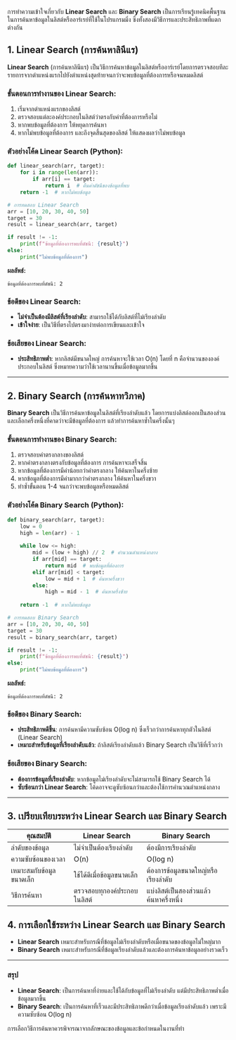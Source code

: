 การทำความเข้าใจเกี่ยวกับ **Linear Search** และ **Binary Search** เป็นการเรียนรู้เทคนิคพื้นฐานในการค้นหาข้อมูลในลิสต์หรืออาร์เรย์ที่ใช้ในโปรแกรมมิ่ง ซึ่งทั้งสองมีวิธีการและประสิทธิภาพที่แตกต่างกัน

## 1. **Linear Search (การค้นหาลินีแร)**
**Linear Search** (การค้นหาลินีแร) เป็นวิธีการค้นหาข้อมูลในลิสต์หรืออาร์เรย์โดยการตรวจสอบทีละรายการจากตำแหน่งแรกไปยังตำแหน่งสุดท้ายจนกว่าจะพบข้อมูลที่ต้องการหรือจนหมดลิสต์

### ขั้นตอนการทำงานของ Linear Search:
1. เริ่มจากตำแหน่งแรกของลิสต์
2. ตรวจสอบแต่ละองค์ประกอบในลิสต์ว่าตรงกับค่าที่ต้องการหรือไม่
3. หากพบข้อมูลที่ต้องการ ให้หยุดการค้นหา
4. หากไม่พบข้อมูลที่ต้องการ และถึงจุดสิ้นสุดของลิสต์ ให้แสดงผลว่าไม่พบข้อมูล

### ตัวอย่างโค้ด Linear Search (Python):
```python
def linear_search(arr, target):
    for i in range(len(arr)):
        if arr[i] == target:
            return i  # คืนค่าดัชนีของข้อมูลที่พบ
    return -1  # หากไม่พบข้อมูล

# การทดสอบ Linear Search
arr = [10, 20, 30, 40, 50]
target = 30
result = linear_search(arr, target)

if result != -1:
    print(f"ข้อมูลที่ต้องการพบที่ดัชนี: {result}")
else:
    print("ไม่พบข้อมูลที่ต้องการ")
```

**ผลลัพธ์:**
```
ข้อมูลที่ต้องการพบที่ดัชนี: 2
```

### ข้อดีของ Linear Search:
- **ไม่จำเป็นต้องมีลิสต์ที่เรียงลำดับ**: สามารถใช้ได้กับลิสต์ที่ไม่เรียงลำดับ
- **เข้าใจง่าย**: เป็นวิธีที่ตรงไปตรงมาง่ายต่อการเขียนและเข้าใจ

### ข้อเสียของ Linear Search:
- **ประสิทธิภาพต่ำ**: หากลิสต์มีขนาดใหญ่ การค้นหาจะใช้เวลา O(n) โดยที่ n คือจำนวนขององค์ประกอบในลิสต์ ซึ่งหมายความว่าใช้เวลานานขึ้นเมื่อข้อมูลมากขึ้น

---

## 2. **Binary Search (การค้นหาทวิภาค)**

**Binary Search** เป็นวิธีการค้นหาข้อมูลในลิสต์ที่เรียงลำดับแล้ว โดยการแบ่งลิสต์ออกเป็นสองส่วนและเลือกครึ่งหนึ่งที่คาดว่าจะมีข้อมูลที่ต้องการ แล้วทำการค้นหาซ้ำในครึ่งนั้นๆ

### ขั้นตอนการทำงานของ Binary Search:
1. ตรวจสอบค่าตรงกลางของลิสต์
2. หากค่าตรงกลางตรงกับข้อมูลที่ต้องการ การค้นหาจะเสร็จสิ้น
3. หากข้อมูลที่ต้องการมีค่าน้อยกว่าค่าตรงกลาง ให้ค้นหาในครึ่งซ้าย
4. หากข้อมูลที่ต้องการมีค่ามากกว่าค่าตรงกลาง ให้ค้นหาในครึ่งขวา
5. ทำซ้ำขั้นตอน 1-4 จนกว่าจะพบข้อมูลหรือหมดลิสต์

### ตัวอย่างโค้ด Binary Search (Python):
```python
def binary_search(arr, target):
    low = 0
    high = len(arr) - 1
    
    while low <= high:
        mid = (low + high) // 2  # คำนวณตำแหน่งกลาง
        if arr[mid] == target:
            return mid  # พบข้อมูลที่ต้องการ
        elif arr[mid] < target:
            low = mid + 1  # ค้นหาครึ่งขวา
        else:
            high = mid - 1  # ค้นหาครึ่งซ้าย
    
    return -1  # หากไม่พบข้อมูล

# การทดสอบ Binary Search
arr = [10, 20, 30, 40, 50]
target = 30
result = binary_search(arr, target)

if result != -1:
    print(f"ข้อมูลที่ต้องการพบที่ดัชนี: {result}")
else:
    print("ไม่พบข้อมูลที่ต้องการ")
```

**ผลลัพธ์:**
```
ข้อมูลที่ต้องการพบที่ดัชนี: 2
```

### ข้อดีของ Binary Search:
- **ประสิทธิภาพดีขึ้น**: การค้นหามีความซับซ้อน O(log n) ซึ่งเร็วกว่าการค้นหาทุกตัวในลิสต์ (Linear Search)
- **เหมาะสำหรับข้อมูลที่เรียงลำดับแล้ว**: ถ้าลิสต์เรียงลำดับแล้ว Binary Search เป็นวิธีที่เร็วกว่า

### ข้อเสียของ Binary Search:
- **ต้องการข้อมูลที่เรียงลำดับ**: หากข้อมูลไม่เรียงลำดับจะไม่สามารถใช้ Binary Search ได้
- **ซับซ้อนกว่า Linear Search**: โค้ดอาจจะดูซับซ้อนกว่าและต้องใช้การคำนวณตำแหน่งกลาง

---

## 3. **เปรียบเทียบระหว่าง Linear Search และ Binary Search**

| คุณสมบัติ            | Linear Search                           | Binary Search                           |
|----------------------|-----------------------------------------|-----------------------------------------|
| ลำดับของข้อมูล       | ไม่จำเป็นต้องเรียงลำดับ                | ต้องมีการเรียงลำดับ                    |
| ความซับซ้อนของเวลา   | O(n)                                    | O(log n)                                |
| เหมาะสมกับข้อมูลขนาดเล็ก | ใช้ได้ดีเมื่อข้อมูลขนาดเล็ก            | ต้องการข้อมูลขนาดใหญ่หรือเรียงลำดับ  |
| วิธีการค้นหา          | ตรวจสอบทุกองค์ประกอบในลิสต์           | แบ่งลิสต์เป็นสองส่วนแล้วค้นหาครึ่งหนึ่ง |

## 4. **การเลือกใช้ระหว่าง Linear Search และ Binary Search**
- **Linear Search** เหมาะสำหรับกรณีที่ข้อมูลไม่เรียงลำดับหรือเมื่อขนาดของข้อมูลไม่ใหญ่มาก
- **Binary Search** เหมาะสำหรับกรณีที่ข้อมูลเรียงลำดับแล้วและต้องการค้นหาข้อมูลอย่างรวดเร็ว

---

### สรุป
- **Linear Search**: เป็นการค้นหาที่ง่ายและใช้ได้กับข้อมูลที่ไม่เรียงลำดับ แต่มีประสิทธิภาพต่ำเมื่อข้อมูลมากขึ้น
- **Binary Search**: เป็นการค้นหาที่เร็วและมีประสิทธิภาพดีกว่าเมื่อข้อมูลเรียงลำดับแล้ว เพราะมีความซับซ้อน O(log n)

การเลือกวิธีการค้นหาควรพิจารณาจากลักษณะของข้อมูลและข้อกำหนดในงานที่ทำ